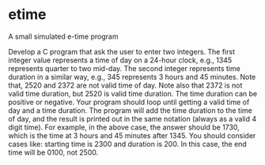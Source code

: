 etime
=====

A small simulated e-time program

Develop a C program that ask the user to enter two integers. The first integer value 
represents a time of day on a 24-hour clock, e.g., 1345 represents quarter to two mid-day. The second integer 
represents time duration in a similar way, e.g., 345 represents 3 hours and 45 minutes. Note that, 2520 and 2372 
are not valid time of day. Note also that 2372 is not valid time duration, but 2520 is valid time duration. The 
time duration can be positive or negative. Your program should loop until getting a valid time of day and a time 
duration. 
The program will add the time duration to the time of day, and the result is printed out in the same notation 
(always as a valid 4 digit time). For example, in the above case, the answer should be 1730, which is the time at 
3 hours and 45 minutes after 1345. You should consider cases like: starting time is 2300 and duration is 200. In 
this case, the end time will be 0100, not 2500. 
